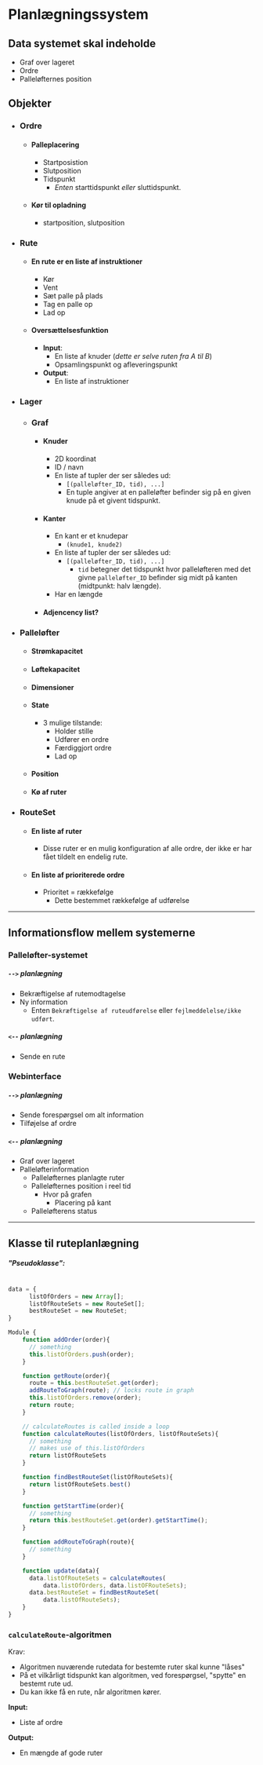 # Planlægningssystem


## Data systemet skal indeholde
- Graf over lageret
- Ordre
- Palleløfternes position

## Objekter

- ### Ordre
  - #### Palleplacering
    - Startposistion
    - Slutposition
    - Tidspunkt 
      - *Enten* starttidspunkt *eller* sluttidspunkt.
  - #### Kør til opladning
    - startposition, slutposition


- ### Rute
  - #### En rute er en liste af instruktioner
    - Kør
    - Vent
    - Sæt palle på plads 
    - Tag en palle op
    - Lad op
  - #### Oversættelsesfunktion
    - **Input**: 
      - En liste af knuder (*dette er selve ruten fra A til B*)
      - Opsamlingspunkt og afleveringspunkt
    - **Output**: 
      - En liste af instruktioner


- ### Lager
  - ### Graf
    - #### Knuder 
      - 2D koordinat
      - ID / navn
      - En liste af tupler der ser således ud:
        -  `[(palleløfter_ID, tid), ...]`
        -  En tuple angiver at en palleløfter befinder sig på en given knude på et givent tidspunkt.
    - #### Kanter  
      - En kant er et knudepar
        - `(knude1, knude2)`
      - En liste af tupler der ser således ud:
        - `[(palleløfter_ID, tid), ...]`
          - `tid` betegner det tidspunkt hvor palleløfteren med det givne `palleløfter_ID` befinder sig midt på kanten (midtpunkt: halv længde). 
      - Har en længde
  
    - #### Adjencency list?

- ### Palleløfter
  - #### Strømkapacitet
  - #### Løftekapacitet
  - #### Dimensioner
  - #### State
    - 3 mulige tilstande:
      - Holder stille
      - Udfører en ordre
      - Færdiggjort ordre
      - Lad op
  - #### Position
  - #### Kø af ruter

- ### RouteSet
  - #### En liste af ruter
    - Disse ruter er en mulig konfiguration af alle ordre, der ikke er har fået tildelt en endelig rute. 
  - #### En liste af prioriterede ordre
    - Prioritet = rækkefølge
      - Dette bestemmet rækkefølge af udførelse

---

## Informationsflow mellem systemerne

### Palleløfter-systemet
##### `-->` planlægning
- Bekræftigelse af rutemodtagelse
- Ny information
  - Enten `Bekræftigelse af ruteudførelse` eller `fejlmeddelelse/ikke udført`. 

##### `<--` planlægning
- Sende en rute

### Webinterface
##### `-->` planlægning
- Sende forespørgsel om alt information 
- Tilføjelse af ordre

##### `<--` planlægning
- Graf over lageret
- Palleløfterinformation
  - Palleløfternes planlagte ruter
  - Palleløfternes position i reel tid
    - Hvor på grafen
      - Placering på kant
  - Palleløfterens status


--- 

## Klasse til ruteplanlægning

##### "Pseudoklasse":
```javascript

data = {
      listOfOrders = new Array[];
      listOfRouteSets = new RouteSet[]; 
      bestRouteSet = new RouteSet; 
}

Module {
    function addOrder(order){
      // something
      this.listOfOrders.push(order);
    }

    function getRoute(order){
      route = this.bestRouteSet.get(order);
      addRouteToGraph(route); // locks route in graph
      this.listOfOrders.remove(order);
      return route;
    }

    // calculateRoutes is called inside a loop
    function calculateRoutes(listOfOrders, listOfRouteSets){
      // something
      // makes use of this.listOfOrders
      return listOfRouteSets
    }

    function findBestRouteSet(listOfRouteSets){
      return listOfRouteSets.best()
    }

    function getStartTime(order){
      // something
      return this.bestRouteSet.get(order).getStartTime();
    }

    function addRouteToGraph(route){
      // something
    }

    function update(data){
      data.listOfRouteSets = calculateRoutes(
          data.listOfOrders, data.listOFRouteSets);
      data.bestRouteSet = findBestRouteSet( 
          data.listOfRouteSets);
    }
}

```

### `calculateRoute`-algoritmen

Krav: 
- Algoritmen nuværende rutedata for bestemte ruter skal kunne "låses"
- På et vilkårligt tidspunkt kan algoritmen, ved forespørgsel, "spytte" en bestemt rute ud.
- Du kan ikke få en rute, når algoritmen kører.

**Input:**
- Liste af ordre

**Output:**
- En mængde af gode ruter


